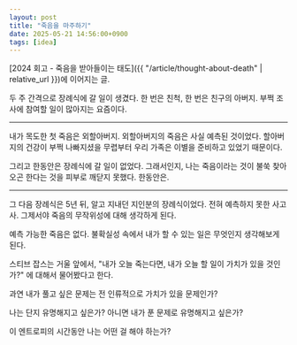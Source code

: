 ```yaml
---
layout: post
title: "죽음을 마주하기"
date: 2025-05-21 14:56:00+0900
tags: [idea]
---
```


[2024 회고 - 죽음을 받아들이는 태도]({{ "/article/thought-about-death" | relative_url }})에 이어지는 글.

두 주 간격으로 장례식에 갈 일이 생겼다. 한 번은 친척, 한 번은 친구의 아버지. 부쩍 조사에 참여할 일이 많아지는 요즘이다.

---

내가 목도한 첫 죽음은 외할아버지. 외할아버지의 죽음은 사실 예측된 것이었다. 할아버지의 건강이 부쩍 나빠지셨을 무렵부터 우리 가족은 이별을 준비하고 있었기 때문이다.

그리고 한동안은 장례식에 갈 일이 없었다. 그래서인지, 나는 죽음이라는 것이 불쑥 찾아오곤 한다는 것을 피부로 깨닫지 못했다. 한동안은.

---

그 다음 장례식은 5년 뒤, 알고 지내던 지인분의 장례식이었다. 전혀 예측하지 못한 사고사. 그제서야 죽음의 무작위성에 대해 생각하게 된다.

예측 가능한 죽음은 없다. 불확실성 속에서 내가 할 수 있는 일은 무엇인지 생각해보게 된다.

스티브 잡스는 거울 앞에서, "내가 오늘 죽는다면, 내가 오늘 할 일이 가치가 있을 것인가?" 에 대해서 물어봤다고 한다.

과연 내가 풀고 싶은 문제는 전 인류적으로 가치가 있을 문제인가?

나는 단지 유명해지고 싶은가? 아니면 내가 푼 문제로 유명해지고 싶은가?

이 엔트로피의 시간동안 나는 어떤 걸 해야 하는가?
